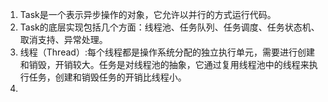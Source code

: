 1. Task是一个表示异步操作的对象，它允许以并行的方式运行代码。
2. Task的底层实现包括几个方面：线程池、任务队列、任务调度、任务状态机、取消支持、异常处理。
3. 线程（Thread）:每个线程都是操作系统分配的独立执行单元，需要进行创建和销毁，开销较大。任务是对线程池的抽象，它通过复用线程池中的线程来执行任务，创建和销毁任务的开销比线程小。
4. 